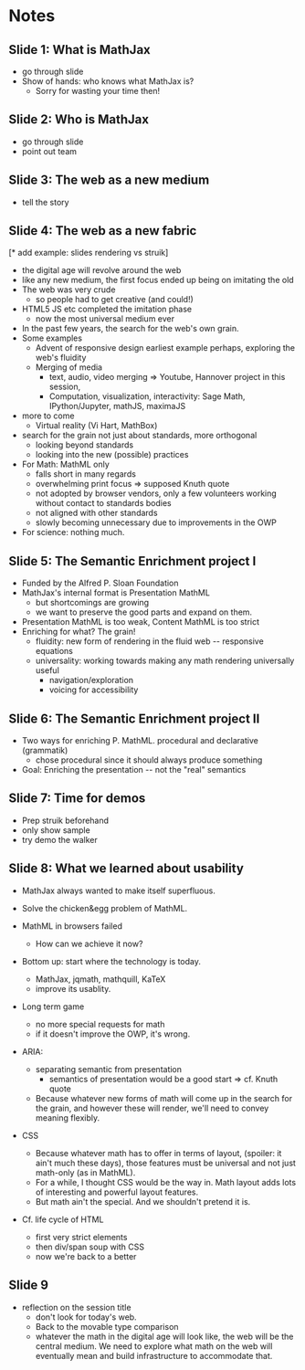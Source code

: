 

# Notes


## Slide 1: What is MathJax

* go through slide
* Show of hands: who knows what MathJax is?
  * Sorry for wasting your time then!

## Slide 2: Who is MathJax

* go through slide
* point out team

## Slide 3: The web as a new medium

* tell the story

## Slide 4: The web as a new fabric

[* add example: slides rendering vs struik]

* the digital age will revolve around the web
* like any new medium, the first focus ended up being on imitating the old
* The web was very crude
  * so people had to get creative (and could!)
* HTML5 JS etc completed the imitation phase
  * now the most universal medium ever
* In the past few years, the search for the web's own grain.
* Some examples
  * Advent of responsive design earliest example perhaps, exploring the web's fluidity
  * Merging of media
    * text, audio, video merging => Youtube, Hannover project in this session,
    * Computation, visualization, interactivity: Sage Math, IPython/Jupyter, mathJS, maximaJS
* more to come
  * Virtual reality (Vi Hart, MathBox)
* search for the grain not just about standards, more orthogonal
  * looking beyond standards
  * looking into the new (possible) practices
* For Math: MathML only
  * falls short in many regards
  * overwhelming print focus => supposed Knuth quote
  * not adopted by browser vendors, only a few volunteers working without contact to standards bodies
  * not aligned with other standards
  * slowly becoming unnecessary due to improvements in the OWP
* For science: nothing much.

## Slide 5: The Semantic Enrichment project I

* Funded by the Alfred P. Sloan Foundation
* MathJax's internal format is Presentation MathML
  * but shortcomings are growing
  * we want to preserve the good parts and expand on them.
* Presentation MathML is too weak, Content MathML is too strict
* Enriching for what? The grain!
  * fluidity: new form of rendering in the fluid web -- responsive equations
  * universality:  working towards making any math rendering universally useful
    * navigation/exploration
    * voicing for accessibility

## Slide 6: The Semantic Enrichment project II

* Two ways for enriching P. MathML. procedural and declarative (grammatik)
  * chose procedural since it should always produce something
* Goal: Enriching the presentation -- not the "real" semantics


## Slide 7: Time for demos

* Prep struik beforehand
* only show sample
* try demo the walker


## Slide 8: What we learned about usability

*  MathJax always wanted to make itself superfluous.
  * Solve the chicken&egg problem of MathML.
* MathML in browsers failed
  * How can we achieve it now?
* Bottom up: start where the technology is today.
  * MathJax, jqmath, mathquill, KaTeX
  * improve its usablity.
* Long term game
  * no more special requests for math
  * if it doesn't improve the OWP, it's wrong.
* ARIA:
  * separating semantic from presentation
    * semantics of presentation would be a good start => cf. Knuth quote
  * Because whatever new forms of math will come up in the search for the grain, and however these will render, we'll need to convey meaning flexibly.
* CSS
  * Because whatever math has to offer in terms of layout, (spoiler: it ain't much these days), those features must be universal and not just math-only (as in MathML).
  * For a while, I thought CSS would be the way in. Math layout adds lots of interesting and powerful layout features.
  * But math ain't the special. And we shouldn't pretend it is.

* Cf. life cycle of HTML
  * first very strict elements
  * then div/span soup with CSS
  * now we're back to a better

## Slide 9

* reflection on the session title
  * don't look for today's web.
  * Back to the movable type comparison
  * whatever the math in the digital age will look like, the web will be the central medium. We need to explore what math on the web will eventually mean and build infrastructure to accommodate that.
